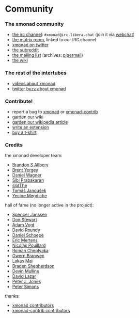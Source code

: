 ---
---

# Community

<div class="row">
<div class="col-lg" markdown="1">

### The xmonad community

* [the irc channel](https://www.haskell.org/irc/): `#xmonad@irc.libera.chat` (join it via [webchat](https://web.libera.chat/#xmonad))
* [the matrix room](https://matrix.to/#/#xmonad:matrix.org), linked to our IRC channel
* [xmonad on twitter](https://twitter.com/xmonad)
* [the subreddit](https://old.reddit.com/r/xmonad/)
* [the mailing list](https://mail.haskell.org/cgi-bin/mailman/listinfo/xmonad) (archives: [pipermail](https://mail.haskell.org/pipermail/xmonad/))
* [the wiki](https://wiki.haskell.org/Xmonad)

### The rest of the intertubes

* [videos about xmonad](videos.html)
* [twitter buzz about xmonad](https://twitter.com/search?q=xmonad)

### Contribute!

* report a bug to [xmonad](https://github.com/xmonad/xmonad/issues) or [xmonad-contrib](https://github.com/xmonad/xmonad-contrib/issues)
* [garden our wiki](https://wiki.haskell.org/Xmonad)
* [garden our wikipedia article](https://en.wikipedia.org/wiki/Xmonad)
* [write an extension](https://wiki.haskell.org/Xmonad/xmonad_development_tutorial)
* [buy a t-shirt](https://www.spreadshirt.com/shop/clothing/t-shirts/xmonad/)

</div>
<div class="col-lg" markdown="1">

### Credits

the xmonad developer team:

<div class="list-col-3" markdown="1">

* [Brandon S Allbery](https://github.com/geekosaur)
* [Brent Yorgey](https://byorgey.wordpress.com/)
* [Daniel Wagner](http://www.dmwit.com/)
* [Sibi Prabakaran](https://psibi.in/)
* [slotThe](https://github.com/slotThe)
* [Tomáš Janoušek](https://work.lisk.in/)
* [Yecine Megdiche](https://github.com/TheMC47)

</div>

hall of fame (no longer active in the project):

<div class="list-col-3" markdown="1">

* [Spencer Janssen](https://github.com/spencerjanssen)
* [Don Stewart](https://donsbot.wordpress.com/)
* [Adam Vogt](https://www.eng.uwaterloo.ca/~aavogt/)
* [David Roundy](https://sites.science.oregonstate.edu/~roundyd/people.html)
* [Daniel Schoepe](https://github.com/dschoepe)
* [Eric Mertens](https://github.com/glguy)
* [Nicolas Pouillard](https://nicolaspouillard.fr/)
* [Roman Cheplyaka](https://ro-che.info/)
* [Gwern Branwen](https://www.gwern.net/)
* [Lukas Mai](https://github.com/mauke)
* [Braden Shepherdson](https://braincrater.wordpress.com/)
* [Devin Mullins](https://twifkak.com/)
* [David Lazar](https://davidlazar.org/)
* [Peter J. Jones](https://github.com/pjones)
* [Peter Simons](http://cryp.to/)

</div>

thanks:

* [xmonad contributors](https://github.com/xmonad/xmonad/graphs/contributors)
* [xmonad-contrib contributors](https://github.com/xmonad/xmonad-contrib/graphs/contributors)

</div>
</div>
